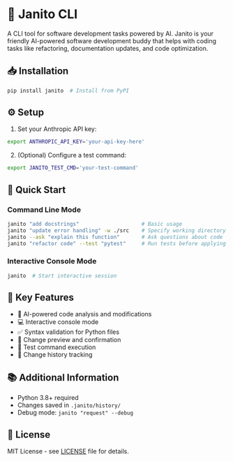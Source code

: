 # 🤖 Janito CLI

A CLI tool for software development tasks powered by AI. Janito is your friendly AI-powered software development buddy that helps with coding tasks like refactoring, documentation updates, and code optimization.

## 📥 Installation

```bash
pip install janito  # Install from PyPI
```

## ⚙️ Setup

1. Set your Anthropic API key:
```bash
export ANTHROPIC_API_KEY='your-api-key-here'
```

2. (Optional) Configure a test command:
```bash
export JANITO_TEST_CMD='your-test-command'
```

## 📖 Quick Start

### Command Line Mode

```bash
janito "add docstrings"                    # Basic usage
janito "update error handling" -w ./src    # Specify working directory
janito --ask "explain this function"       # Ask questions about code
janito "refactor code" --test "pytest"     # Run tests before applying changes
```

### Interactive Console Mode

```bash
janito  # Start interactive session
```

## 🔑 Key Features

- 🤖 AI-powered code analysis and modifications
- 💻 Interactive console mode
- ✅ Syntax validation for Python files
- 👀 Change preview and confirmation
- 🧪 Test command execution
- 📜 Change history tracking

## 📚 Additional Information

- Python 3.8+ required
- Changes saved in `.janito/history/`
- Debug mode: `janito "request" --debug`

## 📄 License

MIT License - see [LICENSE](LICENSE) file for details.
